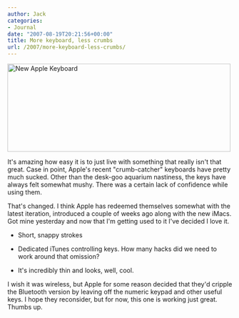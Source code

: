 ```yaml
---
author: Jack
categories:
- Journal
date: "2007-08-19T20:21:56+00:00"
title: More keyboard, less crumbs
url: /2007/more-keyboard-less-crumbs/
---
```


[<img src="https://farm2.static.flickr.com/1033/1176203319_eb7a7ad1ed.jpg" width="500" height="197" alt="New Apple Keyboard" />][1] 

It's amazing how easy it is to just live with something that really isn't that great. Case in point, Apple's recent "crumb-catcher" keyboards have pretty much sucked. Other than the desk-goo aquarium nastiness, the keys have always felt somewhat mushy. There was a certain lack of confidence while using them. 

That's changed. I think Apple has redeemed themselves somewhat with the latest iteration, introduced a couple of weeks ago along with the new iMacs. Got mine yesterday and now that I'm getting used to it I've decided I love it. 

* Short, snappy strokes
  

  
* Dedicated iTunes controlling keys. How many hacks did we need to work around that omission?
  

  
* It's incredibly thin and looks, well, cool. 

I wish it was wireless, but Apple for some reason decided that they'd cripple the Bluetooth version by leaving off the numeric keypad and other useful keys. I hope they reconsider, but for now, this one is working just great. Thumbs up.

 [1]: http://www.flickr.com/photos/jbaty/1176203319/ "Photo Sharing"
